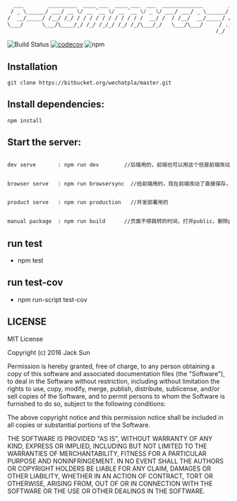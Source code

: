 ```bash
                                                                             __      __  ____                   
  ___        _________  ____ ___  ____ ___  ___  _____________        ____  / /___ _/ /_/ __/___  _________ ___ 
 / _ \______/ ___/ __ \/ __ `__ \/ __ `__ \/ _ \/ ___/ ___/ _ \______/ __ \/ / __ `/ __/ /_/ __ \/ ___/ __ `__ \
/  __/_____/ /__/ /_/ / / / / / / / / / / /  __/ /  / /__/  __/_____/ /_/ / / /_/ / /_/ __/ /_/ / /  / / / / / /
\___/      \___/\____/_/ /_/ /_/_/ /_/ /_/\___/_/   \___/\___/     / .___/_/\__,_/\__/_/  \____/_/  /_/ /_/ /_/ 
                                                                  /_/                                           
```

![Build Status](https://travis-ci.org/sunNode/commerce.svg?branch=master)
[![codecov](https://codecov.io/gh/sunNode/node-cluster-email/branch/master/graph/badge.svg)](https://codecov.io/gh/sunNode/node-cluster-email)
![npm](https://img.shields.io/npm/v/npm.svg)



## Installation
    git clone https://bitbucket.org/wechatpla/master.git


## Install dependencies:
    npm install

## Start the server:

```bash

dev serve       : npm run dev        //后端用的，前端也可以用这个但是前端改动会重启服务器，然后刷新浏览器

```

```bash

browser serve   : npm run browsersync  //给前端用的，现在前端改动了直接保存，页面会自动刷新

```

```bash

product serve   : npm run production   //开发部署用的

```

```bash

manual package  : npm run build      //页面不停跳转的时间，打开public，删除public——js-build&&public-css-build，跑一下这个命令

```



## run test

* npm test

## run test-cov

* npm run-script test-cov

## LICENSE

MIT License

Copyright (c) 2016 Jack Sun

Permission is hereby granted, free of charge, to any person obtaining a copy
of this software and associated documentation files (the "Software"), to deal
in the Software without restriction, including without limitation the rights
to use, copy, modify, merge, publish, distribute, sublicense, and/or sell
copies of the Software, and to permit persons to whom the Software is
furnished to do so, subject to the following conditions:

The above copyright notice and this permission notice shall be included in all
copies or substantial portions of the Software.

THE SOFTWARE IS PROVIDED "AS IS", WITHOUT WARRANTY OF ANY KIND, EXPRESS OR
IMPLIED, INCLUDING BUT NOT LIMITED TO THE WARRANTIES OF MERCHANTABILITY,
FITNESS FOR A PARTICULAR PURPOSE AND NONINFRINGEMENT. IN NO EVENT SHALL THE
AUTHORS OR COPYRIGHT HOLDERS BE LIABLE FOR ANY CLAIM, DAMAGES OR OTHER
LIABILITY, WHETHER IN AN ACTION OF CONTRACT, TORT OR OTHERWISE, ARISING FROM,
OUT OF OR IN CONNECTION WITH THE SOFTWARE OR THE USE OR OTHER DEALINGS IN THE
SOFTWARE.

